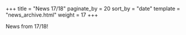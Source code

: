 +++
title = "News 17/18"
paginate_by = 20
sort_by = "date"
template = "news_archive.html"
weight = 17
+++

News from 17/18!

